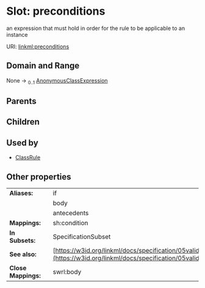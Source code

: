 
# Slot: preconditions


an expression that must hold in order for the rule to be applicable to an instance

URI: [linkml:preconditions](https://w3id.org/linkml/preconditions)


## Domain and Range

None &#8594;  <sub>0..1</sub> [AnonymousClassExpression](AnonymousClassExpression.md)

## Parents


## Children


## Used by

 * [ClassRule](ClassRule.md)

## Other properties

|  |  |  |
| --- | --- | --- |
| **Aliases:** | | if |
|  | | body |
|  | | antecedents |
| **Mappings:** | | sh:condition |
| **In Subsets:** | | SpecificationSubset |
| **See also:** | | [https://w3id.org/linkml/docs/specification/05validation/#rules](https://w3id.org/linkml/docs/specification/05validation/#rules) |
| **Close Mappings:** | | swrl:body |

